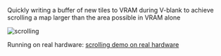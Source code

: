 Quickly writing a buffer of new tiles to VRAM during V-blank to achieve scrolling a map larger than the area possible in VRAM alone

![scrolling](scrolling.gif)

Running on real hardware:
[scrolling demo on real hardware](https://tplewe.com/files/scrolling-demo-real-hardware.mp4)